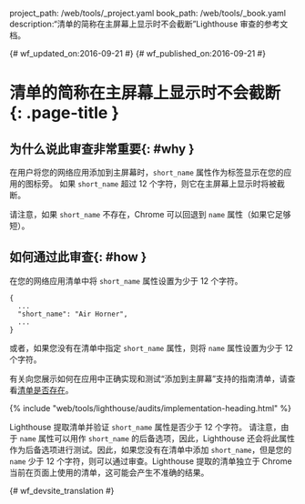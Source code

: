 project_path: /web/tools/_project.yaml
book_path: /web/tools/_book.yaml
description:“清单的简称在主屏幕上显示时不会截断”Lighthouse 审查的参考文档。

{# wf_updated_on:2016-09-21 #}
{# wf_published_on:2016-09-21 #}

# 清单的简称在主屏幕上显示时不会截断 {: .page-title }

## 为什么说此审查非常重要{: #why }

在用户将您的网络应用添加到主屏幕时，`short_name` 属性作为标签显示在您的应用的图标旁。
如果 `short_name` 超过 12 个字符，则它在主屏幕上显示时将被截断。


请注意，如果 `short_name` 不存在，Chrome 可以回退到 `name` 属性（如果它足够短）。


## 如何通过此审查{: #how }

在您的网络应用清单中将 `short_name` 属性设置为少于 12 个字符。

    {
      ...
      "short_name": "Air Horner",
      ...
    }

或者，如果您没有在清单中指定 `short_name` 属性，则将 `name` 属性设置为少于 12 个字符。


有关向您展示如何在应用中正确实现和测试“添加到主屏幕”支持的指南清单，请查看[清单是否存在](manifest-exists#how)。



{% include "web/tools/lighthouse/audits/implementation-heading.html" %}

Lighthouse 提取清单并验证 `short_name` 属性是否少于 12 个字符。
请注意，由于 `name` 属性可以用作 `short_name` 的后备选项，因此，Lighthouse 还会将此属性作为后备选项进行测试。因此，如果您没有在清单中添加 `short_name`，但是您的 `name` 少于 12 个字符，则可以通过审查。Lighthouse 提取的清单独立于 Chrome 当前在页面上使用的清单，这可能会产生不准确的结果。




{# wf_devsite_translation #}
